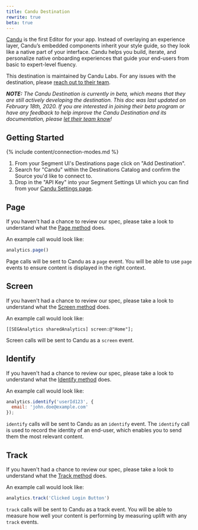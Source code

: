 ```yaml
---
title: Candu Destination
rewrite: true
beta: true
---
```


[Candu](https://www.candu.ai/?utm_source=segmentio&utm_medium=docs&utm_campaign=partners) is the first Editor for your app. Instead of overlaying an experience layer, Candu’s embedded components inherit your style guide, so they look like a native part of your interface. Candu helps you build, iterate, and personalize native onboarding experiences that guide your end-users from basic to expert-level fluency.

This destination is maintained by Candu Labs. For any issues with the destination, please [reach out to their team](mailto:support@candu.ai).

_**NOTE:** The Candu Destination is currently in beta, which means that they are still actively developing the destination. This doc was last updated on February 18th, 2020. If you are interested in joining their beta program or have any feedback to help improve the Candu Destination and its documentation, please [let  their team know](mailto:support@candu.ai)!_

## Getting Started

{% include content/connection-modes.md %}

1. From your Segment UI's Destinations page click on "Add Destination".
2. Search for "Candu" within the Destinations Catalog and confirm the Source you'd like to connect to.
3. Drop in the "API Key" into your Segment Settings UI which you can find from your [Candu Settings page](https://app.candu.ai/settings/workplace).

## Page

If you haven't had a chance to review our spec, please take a look to understand what the [Page method](https://segment.com/docs/connections/spec/page/) does.

An example call would look like:
```js
analytics.page()
```

Page calls will be sent to Candu as a `page` event. You will be able to use `page` events to ensure content is displayed in the right context.

## Screen

If you haven't had a chance to review our spec, please take a look to understand what the [Screen method](https://segment.com/docs/connections/spec/page/) does.

An example call would look like:

```objc
[[SEGAnalytics sharedAnalytics] screen:@"Home"];
```
Screen calls will be sent to Candu as a `screen` event.

## Identify

If you haven't had a chance to review our spec, please take a look to understand what the [Identify method](https://segment.com/docs/connections/spec/identify/) does.

An example call would look like:

```js
analytics.identify('userId123', {
  email: 'john.doe@example.com'
});
```
`identify` calls will be sent to Candu as an `identify` event. The `identify` call is used to record the identity of an end-user, which enables you to send them the most relevant content.

## Track

If you haven't had a chance to review our spec, please take a look to understand what the [Track method](https://segment.com/docs/connections/spec/track/) does.

An example call would look like:

```js
analytics.track('Clicked Login Button')
```
`track` calls will be sent to Candu as a track event. You will be able to measure how well your content is performing by measuring uplift with any `track` events.
